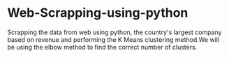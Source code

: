 # Web-Scrapping-using-python
Scrapping the data from web using python, the country's largest company based on revenue and performing the K Means clustering method.We will be using the elbow method to find the correct number of clusters.
